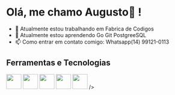 # Olá, me chamo Augusto👋 !
- 🔭 Atualmente estou trabalhando em Fabrica de Codigos
- 🌱 Atualmente estou aprendendo Go Git PostgreeSQL
- 📫 Como entrar em contato comigo: Whatsapp(14) 99121-0113

## Ferramentas e Tecnologias

<img loading="lazy" src="https://cdn.jsdelivr.net/gh/devicons/devicon/icons/microsoftsqlserver/microsoftsqlserver-plain-wordmark.svg" width="40" height="40"/>  <img loading="lazy" src="https://cdn.jsdelivr.net/gh/devicons/devicon/icons/mysql/mysql-original-wordmark.svg" width="40" height="40" /> 
  <img loading="lazy" src="https://cdn.jsdelivr.net/gh/devicons/devicon/icons/visualstudio/visualstudio-plain-wordmark.svg" width="40" height="40" /> 
 <img loading="lazy" src="https://cdn.jsdelivr.net/gh/devicons/devicon/icons/dot-net/dot-net-original-wordmark.svg" width="40" height="40" />  <img loading="lazy" src="https://cdn.jsdelivr.net/gh/devicons/devicon/icons/php/php-original.svg" width="40" height="40" /> />
          
          
          
          
